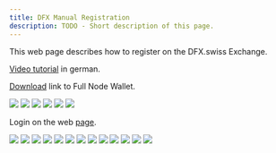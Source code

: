 ```yaml
---
title: DFX Manual Registration
description: TODO - Short description of this page.
---
```


This web page describes how to register on the DFX.swiss Exchange.

[Video tutorial](https://www.youtube.com/watch?v=0C50S1GhBu8) in german.

[Download](https://defichain.com/downloads/) link to Full Node Wallet.

![](../media/dfxregistration_EN_1.png)
![](../media/dfxregistration_EN_2.png)
![](../media/dfxregistration_EN_3.png)
![](../media/dfxregistration_EN_4.png)
![](../media/dfxregistration_EN_5.png)
![](../media/dfxregistration_EN_6.png)

Login on the web [page](https://payment.dfx.swiss/login).

![](../media/dfxregistration_EN_7.png)
![](../media/dfxregistration_EN_8.png)
![](../media/dfxregistration_EN_9.png)
![](../media/dfxregistration_EN_10.png)
![](../media/dfxregistration_EN_11.png)
![](../media/dfxregistration_EN_12.png)
![](../media/dfxregistration_EN_13.png)
![](../media/dfxregistration_EN_14.png)
![](../media/dfxregistration_EN_15.png)
![](../media/dfxregistration_EN_16.png)
![](../media/dfxregistration_EN_17.png)
![](../media/dfxregistration_EN_18.png)
![](../media/dfxregistration_EN_19.png)
